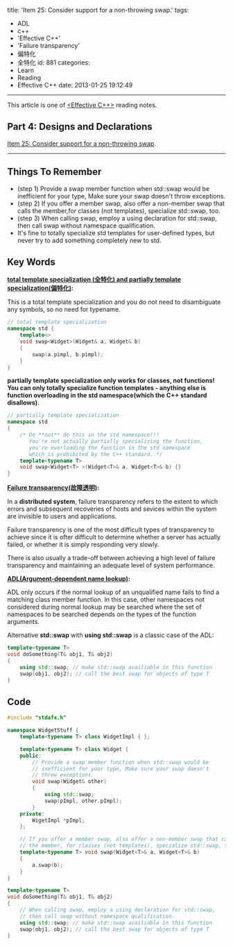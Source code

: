 title: 'Item 25: Consider support for a non-throwing swap.'
tags:
  - ADL
  - c++
  - 'Effective C++'
  - 'Failure transparency'
  - 偏特化
  - 全特化
id: 881
categories:
  - Learn
  - Reading
  - Effective C++
date: 2013-01-25 19:12:49
---

This article is one of [&lt;Effective C++&gt;](http://www.yekezhong.com/844 "《Effective C++》阅读笔记 (系列)") reading notes.

## Part 4: Designs and Declarations

[Item 25: Consider support for a non-throwing swap](http://www.yekezhong.com/881 "Item 25: Consider support for a non-throwing swap.").

* * *

## Things To Remember

*   (step 1) Provide a swap member function when std::swap would be inefficient for your type, Make sure your swap doesn't throw exceptions.
*   (step 2) If you offer a member swap, also offer a non-member swap that calls the member,for classes (not templates), specialize std::swap, too.
*   (step 3) When calling swap, employ a using declaration for std::swap, then call swap without namespace qualification.
*   It's fine to totally specialize std templates for user-defined types, but never try to add something completely new to std.

## Key Words

**[total template specialization (全特化) and partially template specialization(偏特化)](http://stackoverflow.com/questions/3928480/total-template-specialization):**

This is a total template specialization and you do not need to disambiguate any symbols, so no need for typename.

``` c++
// total template specialization
namespace std {
	template<>
	void swap<Widget>(Widget& a, Widget& b)
	{
		swap(a.pimpl, b.pimpl);
	}
}
```
**partially template specialization only works for classes, not functions! You can only totally specialize function templates - anything else is function overloading in the std namespace(which the C++ standard disallows).**

``` c++
// partially template specialization
namespace std
{
    /* Do **not** do this in the std namespace!!!
       You're not actually partially specializing the function,
       you're overloading the function in the std namespace
       which is prohibited by the C++ standard. */
    template<typename T>        
    void swap<Widget<T> >(Widget<T>& a, Widget<T>& b) {}
}
```

**[Failure transparency(故障透明)](http://en.wikipedia.org/wiki/Failure_transparency):**

In a **distributed system**, failure transparency refers to the extent to which errors and subsequent recoveries of hosts and sevices within the system are invisible to users and applications.

Failure transparency is one of the most difficult types of transparency to achieve since it is ofter difficult to determine whether a server has actually failed, or whether it is simply responding very slowly.

There is also usually a trade-off between achieving a high level of failure transparency and maintaining an adequate level of system performance.

**[ADL(Argument-dependent name lookup)](http://en.wikipedia.org/wiki/Argument-dependent_name_lookup):**

ADL only occurs if the normal lookup of an unqualified name fails to find a matching class member function. In this case, other namespaces not considered during normal lookup may be searched where the set of namespaces to be searched depends on the types of the function arguments.

Alternative **std::swap** with **using std::swap** is a classic case of the ADL:

``` c++
template<typename T>
void doSomething(T& obj1, T& obj2)
{
	using std::swap; // make std::swap availiable in this function
	swap(obj1, obj2); // call the best swap for objects of type T
}
```

## **Code**

``` c++
#include "stdafx.h"

namespace WidgetStuff {
	template<typename T> class WidgetImpl { };

	template<typename T> class Widget {
	public:
		// Provide a swap member function when std::swap would be 
		// inefficient for your type, Make sure your swap doesn't
		// throw exceptions.
		void swap(Widget& other)
		{
			using std::swap;
			swap(pImpl, other.pImpl);
		}
	private:
		WigetImpl *pImpl;
	};

	// If you offer a member swap, also offer a non-member swap that calls
	// the member, for classes (not templates), specialize std::swap, too.
	template<typename T> void swap(Widget<T>& a, Widget<T>& b)
	{
		a.swap(b);
	}
}

template<typename T>
void doSomething(T& obj1, T& obj2)
{
	// When calling swap, employ a using declaration for std::swap, 
	// then call swap without namespace qualification.
	using std::swap; // make std::swap availiable in this function
	swap(obj1, obj2); // call the best swap for objects of type T
}
```
